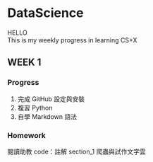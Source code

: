 # DataScience
HELLO
</br> This is my weekly progress in learning CS+X
        
      
## WEEK 1
### Progress
1. 完成 GitHub 設定與安裝
2. 複習 Python
3. 自學 Markdown 語法
       
### Homework
閱讀助教 code：註解 section_1 爬蟲與試作文字雲


